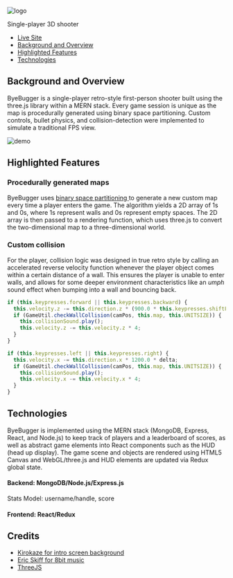 ![logo](https://raw.githubusercontent.com/jnapolitan/byebugger/master/frontend/public/assets/images/splashText.png)

Single-player 3D shooter

- [Live Site](http://byebugger.herokuapp.com/#/)
- [Background and Overview](#background-and-overview)
- [Highlighted Features](#highlighted-features)
- [Technologies](#technologies)

## Background and Overview

ByeBugger is a single-player retro-style first-person shooter built using the three.js library within a MERN stack. Every game session is unique as the map is procedurally generated using binary space partitioning. Custom controls, bullet physics, and collision-detection were implemented to simulate a traditional FPS view.

![demo](https://s3-us-west-1.amazonaws.com/misc-hosted/byebugger-demo.gif)

## Highlighted Features

### Procedurally generated maps
ByeBugger uses [binary space partitioning ](https://en.wikipedia.org/wiki/Binary_space_partitioning) to generate a new custom map every time a player enters the game. The algorithm yields a 2D array of 1s and 0s, where 1s represent walls and 0s represent empty spaces. The 2D array is then passed to a rendering function, which uses three.js to convert the two-dimensional map to a three-dimensional world. 

### Custom collision
For the player, collision logic was designed in true retro style by calling an accelerated reverse velocity function whenever the player object comes within a certain distance of a wall. This ensures the player is unable to enter walls, and allows for some deeper environment characteristics like an *umph* sound effect when bumping into a wall and bouncing back.

```javascript
if (this.keypresses.forward || this.keypresses.backward) {
  this.velocity.z -= this.direction.z * (900.0 * this.keypresses.shiftFactor) * delta;
  if (GameUtil.checkWallCollision(camPos, this.map, this.UNITSIZE)) {
    this.collisionSound.play();
    this.velocity.z -= this.velocity.z * 4;
  }
}

if (this.keypresses.left || this.keypresses.right) {
  this.velocity.x -= this.direction.x * 1200.0 * delta;
  if (GameUtil.checkWallCollision(camPos, this.map, this.UNITSIZE)) {
    this.collisionSound.play();
    this.velocity.x -= this.velocity.x * 4;
  }
}
```

## Technologies

ByeBugger is implemented using the MERN stack (MongoDB, Express, React, and Node.js) to keep track of players and a leaderboard of scores, as well as abstract game elements into React components such as the HUD (head up display). The game scene and objects are rendered using HTML5 Canvas and WebGL/three.js and HUD elements are updated via Redux global state.

#### Backend: MongoDB/Node.js/Express.js

Stats Model: username/handle, score

#### Frontend: React/Redux

## Credits
* [Kirokaze for intro screen background](https://www.deviantart.com/kirokaze/)
* [Eric Skiff for 8bit music](https://ericskiff.com/music/)
* [ThreeJS](https://github.com/mrdoob/three.js/)
